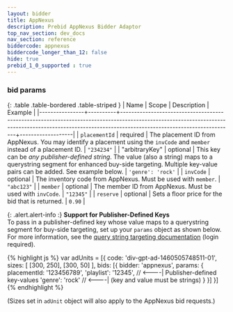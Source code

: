 ```yaml
---
layout: bidder
title: AppNexus
description: Prebid AppNexus Bidder Adaptor
top_nav_section: dev_docs
nav_section: reference
biddercode: appnexus
biddercode_longer_than_12: false
hide: true
prebid_1_0_supported : true
---
```


### bid params

{: .table .table-bordered .table-striped }
| Name           | Scope    | Description                                                                                                                                                                                        | Example           |
|----------------+----------+----------------------------------------------------------------------------------------------------------------------------------------------------------------------------------------------------+-------------------|
| `placementId`  | required | The placement ID from AppNexus.  You may identify a placement using the `invCode` and `member` instead of a placement ID.                                                                          | `"234234"`        |
| "arbitraryKey" | optional | This key can be *any publisher-defined string*. The value (also a string) maps to a querystring segment for enhanced buy-side targeting. Multiple key-value pairs can be added. See example below. | `'genre': 'rock'` |
| `invCode`      | optional | The inventory code from AppNexus. Must be used with `member`.                                                                                                                                      | `"abc123"`        |
| `member`       | optional | The member ID  from AppNexus. Must be used with `invCode`.                                                                                                                                         | `"12345"`         |
| `reserve`      | optional | Sets a floor price for the bid that is returned.                                                                                                                                                   | `0.90`            |

{: .alert.alert-info :}
**Support for Publisher-Defined Keys**  
To pass in a publisher-defined key whose value maps to a querystring segment for buy-side targeting, set up your `params` object as shown below.  For more information, see the [query string targeting documentation](https://wiki.appnexus.com/x/7oCzAQ) (login required).

{% highlight js %}
var adUnits = [{
    code: 'div-gpt-ad-1460505748511-01',
    sizes: [
        [300, 250],
        [300, 50]
    ],
    bids: [{
        bidder: 'appnexus',
        params: {
            placementId: '123456789',
            'playlist': '12345', // <----| Publisher-defined key-values
            'genre': 'rock'      // <----| (key and value must be strings)
        }
    }]
}]
{% endhighlight %}

(Sizes set in `adUnit` object will also apply to the AppNexus bid requests.)
